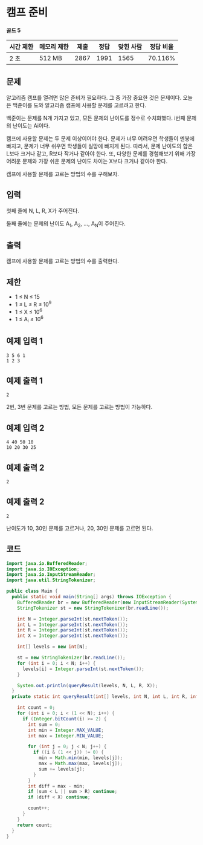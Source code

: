 # 캠프 준비 

**골드 5**

|시간 제한	|메모리 제한	|제출	|정답	|맞힌 사람|정답 비율|
|---|---|---|---|---|---|
|2 초	|512 MB	|2867	|1991	|1565|	70.116%|

## 문제 

알고리즘 캠프를 열려면 많은 준비가 필요하다. 그 중 가장 중요한 것은 문제이다. 오늘은 백준이를 도와 알고리즘 캠프에 사용할 문제를 고르려고 한다.

백준이는 문제를 N개 가지고 있고, 모든 문제의 난이도를 정수로 수치화했다. i번째 문제의 난이도는 Ai이다.

캠프에 사용할 문제는 두 문제 이상이어야 한다. 문제가 너무 어려우면 학생들이 멘붕에 빠지고, 문제가 너무 쉬우면 학생들이 실망에 빠지게 된다. 따라서, 문제 난이도의 합은 L보다 크거나 같고, R보다 작거나 같아야 한다. 또, 다양한 문제를 경험해보기 위해 가장 어려운 문제와 가장 쉬운 문제의 난이도 차이는 X보다 크거나 같아야 한다.

캠프에 사용할 문제를 고르는 방법의 수를 구해보자.

## 입력 

첫째 줄에 N, L, R, X가 주어진다.

둘째 줄에는 문제의 난이도 A<sub>1</sub>, A<sub>2</sub>, ..., A<sub>N</sub>이 주어진다.

## 출력 

캠프에 사용할 문제를 고르는 방법의 수를 출력한다.

## 제한 

- 1 ≤ N ≤ 15
- 1 ≤ L ≤ R ≤ 10<sup>9</sup>
- 1 ≤ X ≤ 10<sup>6</sup>
- 1 ≤ A<sub>i</sub> ≤ 10<sup>6</sup>

## 예제 입력 1

```
3 5 6 1
1 2 3
```

## 예제 출력 1

```
2
```
2번, 3번 문제를 고르는 방법, 모든 문제를 고르는 방법이 가능하다.

## 예제 입력 2

```
4 40 50 10
10 20 30 25
```

## 예제 출력 2

```
2
```

## 예제 출력 2

```
2
```

난이도가 10, 30인 문제를 고르거나, 20, 30인 문제를 고르면 된다.

## 코드

```java
import java.io.BufferedReader;
import java.io.IOException;
import java.io.InputStreamReader;
import java.util.StringTokenizer;

public class Main {
  public static void main(String[] args) throws IOException {
    BufferedReader br = new BufferedReader(new InputStreamReader(System.in));
    StringTokenizer st = new StringTokenizer(br.readLine());

    int N = Integer.parseInt(st.nextToken());
    int L = Integer.parseInt(st.nextToken());
    int R = Integer.parseInt(st.nextToken());
    int X = Integer.parseInt(st.nextToken());

    int[] levels = new int[N];

    st = new StringTokenizer(br.readLine());
    for (int i = 0; i < N; i++) {
      levels[i] = Integer.parseInt(st.nextToken());
    }

    System.out.println(queryResult(levels, N, L, R, X));
  }
  private static int queryResult(int[] levels, int N, int L, int R, int X) {

    int count = 0;
    for (int i = 0; i < (1 << N); i++) {
      if (Integer.bitCount(i) >= 2) {
        int sum = 0;
        int min = Integer.MAX_VALUE;
        int max = Integer.MIN_VALUE;

        for (int j = 0; j < N; j++) {
          if ((i & (1 << j)) != 0) {
            min = Math.min(min, levels[j]);
            max = Math.max(max, levels[j]);
            sum += levels[j];
          }
        }
        int diff = max - min;
        if (sum < L || sum > R) continue;
        if (diff < X) continue;

        count++;
      }
    }
    return count;
  }
}
```